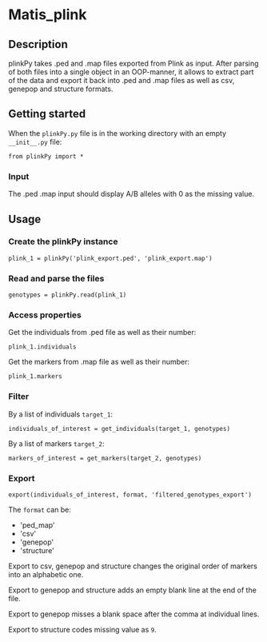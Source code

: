 # Matis_plink

## Description

plinkPy takes .ped and .map files exported from Plink as input. After parsing of both files into a single object in an OOP-manner, 
it allows to extract part of the data and export it back into .ped and .map files as well as csv, genepop and structure formats.

## Getting started

When the `plinkPy.py` file is in the working directory with an empty `__init__.py` file:
```
from plinkPy import *
```
### Input
The .ped .map input should display A/B alleles with 0 as the missing value.

## Usage

### Create the plinkPy instance
```
plink_1 = plinkPy('plink_export.ped', 'plink_export.map')
```

### Read and parse the files
```
genotypes = plinkPy.read(plink_1)
```

### Access properties
Get the individuals from .ped file as well as their number:
```
plink_1.individuals
```
Get the markers from .map file as well as their number:
```
plink_1.markers
```

### Filter
By a list of individuals `target_1`:
```
individuals_of_interest = get_individuals(target_1, genotypes)
```
By a list of markers `target_2`:
```
markers_of_interest = get_markers(target_2, genotypes)
```

### Export
```
export(individuals_of_interest, format, 'filtered_genotypes_export')
```
The `format` can be:
- 'ped_map'
- 'csv'
- 'genepop'
- 'structure'

Export to csv, genepop and structure changes the original order of markers into an alphabetic one.

Export to genepop and structure adds an empty blank line at the end of the file.

Export to genepop misses a blank space after the comma at individual lines.

Export to structure codes missing value as `9`.

